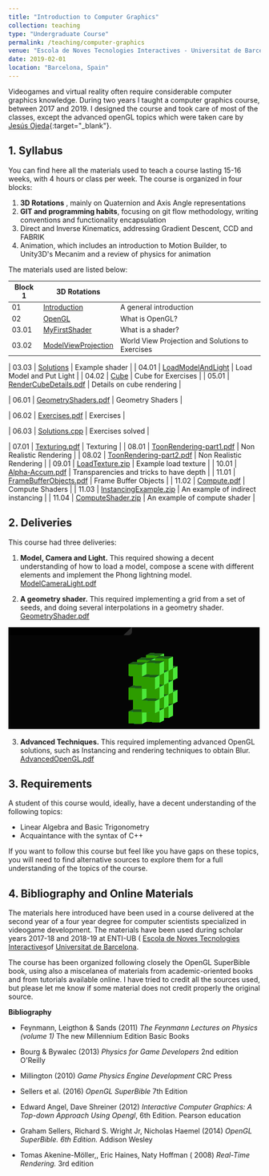 ```yaml
---
title: "Introduction to Computer Graphics"
collection: teaching
type: "Undergraduate Course"
permalink: /teaching/computer-graphics
venue: "Escola de Noves Tecnologies Interactives - Universitat de Barcelona"
date: 2019-02-01
location: "Barcelona, Spain"
---
```


Videogames and virtual reality often require considerable computer graphics knowledge. During two years I taught a computer graphics course, between 2017 and 2019. I designed the course and took care of most of the classes, except the advanced openGL topics which were taken care by [Jesús Ojeda](https://enti.cat/professors/jesus-ojeda-contreras/){:target="_blank"}. 

## 1. Syllabus

You can find here all the materials used to teach a course lasting 15-16 weeks, with 4 hours or class per week.
 The course is organized in four blocks:
 1. **3D Rotations** , mainly on Quaternion and Axis Angle representations 
 2. **GIT and programming habits**, focusing on git flow methodology, writing conventions and functionality encapsulation
 3. Direct and Inverse Kinematics, addressing Gradient Descent, CCD and FABRIK 
 4. Animation, which includes an introduction to Motion Builder, to Unity3D's Mecanim and a review of physics for animation
 
 The materials used are listed below:
 
| Block 1            | 3D Rotations   |                                                              |
| --------         | ------ | ------------------------------------------------------------ |
| 01    | [Introduction](computer-graphics/01.ComputerGraphics.Introduction.pdf)                           | A general introduction          |
| 02    | [OpenGL](computer-graphics/02.ComputerGraphics.Intro2OpenGL.pdf)                            | What is OpenGL?      |
| 03.01 | [MyFirstShader](computer-graphics/03.01ComputerGraphics.MyFirstShader.pdf)                            | What is a shader?     |
| 03.02 | [ModelViewProjection](computer-graphics/03.02.ComputerGraphics.ObjectWorldViewProjection-solutions1to6.pdf)                            | World View Projection and Solutions to Exercises     |

| 03.03 | [Solutions](computer-graphics/03.03.ComputerGraphics.Solution-render.cpp.zip)                            | Example shader     |
| 04.01    | [LoadModelAndLight](computer-graphics/04.01.ComputerGraphics.Load-model-and-put-light.pdf)                                         | Load Model and Put Light   |
| 04.02    | [Cube](computer-graphics/4.02.cube.obj)        | Cube for Exercises                       |
| 05.01    | [RenderCubeDetails.pdf](computer-graphics/05.01.ComputerGraphics.DetailsRenderingCube.pdf)   | Details on cube rendering  |

| 06.01    | [GeometryShaders.pdf](computer-graphics/06.01.ComputerGraphics.GeometryShaders.pdf)   | Geometry Shaders    |

| 06.02    | [Exercises.pdf](computer-graphics/06.02.ComputerGraphics.GeometryShaderExercises.pdf)   | Exercises |

| 06.03    | [Solutions.cpp](computer-graphics/06.03.ComputerGraphics.Solutions-exercise1to9.zip)   | Exercises solved  |

| 07.01    | [Texturing.pdf](computer-graphics/07.01.ComputerGraphics.Texturing.pdf)   |  Texturing  |
| 08.01    | [ToonRendering-part1.pdf](computer-graphics/08.01.ComputerGraphics.NonRealisticRendering-part1.pdf)   | Non Realistic Rendering  |
| 08.02    | [ToonRendering-part2.pdf](computer-graphics/08.02.ComputerGraphics.NonRealisticRendering-part2.pdf)   | Non Realistic Rendering  |
| 09.01    | [LoadTexture.zip](computer-graphics/09.01.ComputerGraphics.glframework-load-shader-load-texture.zip)   | Example load texture |
| 10.01    | [Alpha-Accum.pdf](computer-graphics/10.01.ComputerGraphics.Alpha-Accum.pdf)   | Transparencies and tricks to have depth  |
| 11.01    | [FrameBufferObjects.pdf](computer-graphics/11.01.ComputerGraphics.FrameBufferObjects.pdf)   | Frame Buffer Objects |
| 11.02    | [Compute.pdf](computer-graphics/11.02.ComputerGraphics.ModernOpenGL-Compute.pdf)   | Compute Shaders |
| 11.03    | [InstancingExample.zip](computer-graphics/11.03.ComputerGraphics.instancing.zip)   | An example of indirect instancing  |
| 11.04    | [ComputeShader.zip](computer-graphics/11.04.ComputerGraphics.glframework-computeshader.zip)   | An example of compute shader  |



## 2. Deliveries
This course had three deliveries:
 1. **Model, Camera and Light.** This required showing a decent understanding of how to load a model, compose a scene with different elements and implement the Phong lightning model.
[ModelCameraLight.pdf](computer-graphics/AA1.ComputerGraphics.ModelCameraLight.pdf) 
 
 2. **A geometry shader.** This required implementing a grid from a set of seeds, and doing several interpolations in a geometry shader.
[GeometryShader.pdf](computer-graphics/AA2.ComputerGraphics.GeometryShader.pdf) 

![example](computer-graphics/image8.gif "")


 
 3. **Advanced Techniques.** This required implementing advanced OpenGL solutions, such as Instancing and rendering techniques to obtain Blur.
[AdvancedOpenGL.pdf](computer-graphics/AA3.ComputerGraphics.AdvancedRenderingTechniques.pdf) 
 
 
 
## 3. Requirements

A student of this course would, ideally, have a decent understanding of the following topics:

*  Linear Algebra and Basic Trigonometry
* Acquaintance with the syntax of C++

If you want to follow this course but feel like you have gaps on these topics, you will need to find alternative sources to explore them for a full understanding of the topics of the course.



## 4. Bibliography and Online Materials

The materials here introduced have been used in a course delivered at the second year of a four year degree for computer scientists specialized in videogame development. The materials have been used during scholar years 2017-18 and 2018-19 at ENTI-UB ( [Escola de Noves Tecnologies Interactives](http://www.enti.cat)of [Universitat de Barcelona](http://www.ub.edu).

The course has been organized following closely the OpenGL SuperBible book, using also a miscelanea of materials from academic-oriented books and from tutorials available online. I have tried to credit all the sources used, but please let me know if some material does not credit properly the original source.

**Bibliography**

*	Feynmann, Leigthon & Sands (2011) *The Feynmann Lectures on Physics (volume 1)*  The new Millennium Edition Basic Books
*	Bourg & Bywalec (2013) *Physics for Game Developers*  2nd edition O'Reilly
*	Millington (2010) *Game Physics Engine Development* CRC Press
*	Sellers et al. (2016) *OpenGL SuperBible* 7th Edition


* Edward Angel, Dave Shreiner (2012) *Interactive Computer Graphics: A Top-down Approach
Using Opengl*, 6th Edition. Pearson education
* Graham Sellers, Richard S. Wright Jr, Nicholas Haemel (2014) *OpenGL SuperBible. 6th Edition.*
Addison Wesley
* Tomas Akenine-Möller,, Eric Haines, Naty Hoffman ( 2008) *Real-Time Rendering.* 3rd edition










